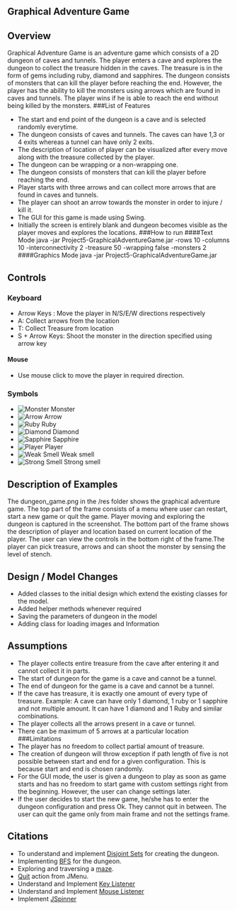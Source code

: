 ## Graphical Adventure Game

## Overview
Graphical Adventure Game is an adventure game which consists of a 2D dungeon of caves and tunnels. The player enters a cave and explores the dungeon to collect the treasure hidden in the caves. The treasure is in the form of gems including ruby, diamond and sapphires. The dungeon consists of monsters that can kill the player before reaching the end. However, the player has the ability to kill the monsters using arrows which are found in caves and tunnels. The player wins if he is able to reach the end without being killed by the monsters.
###List of Features
- The start and end point of the dungeon is a cave and is selected randomly everytime.
- The dungeon consists of caves and tunnels. The caves can have 1,3 or 4 exits whereas a tunnel can have only 2 exits.
- The description of location of player can be visualized after every move along with the treasure collected by the player.
- The dungeon can be wrapping or a non-wrapping one.
- The dungeon consists of monsters that can kill the player before reaching the end.
- Player starts with three arrows and can collect more arrows that are found in caves and tunnels.
- The player can shoot an arrow towards the monster in order to injure / kill it.
- The GUI for this game is made using Swing.
- Initially the screen is entirely blank and dungeon becomes visible as the player moves and explores the locations.
###How to run
####Text Mode
java -jar Project5-GraphicalAdventureGame.jar -rows 10 -columns 10 -interconnectivity 2 -treasure 50 -wrapping false -monsters 2 
####Graphics Mode
java -jar Project5-GraphicalAdventureGame.jar

## Controls
### Keyboard
- Arrow Keys : Move the player in N/S/E/W directions respectively
- A: Collect arrows from the location
- T: Collect Treasure from location
- S + Arrow Keys: Shoot the monster in the direction specified using arrow key
#### Mouse
- Use mouse click to move the player in required direction.

### Symbols
- ![Monster](img/otyugh.png)  Monster
- ![Arrow](img/arrow-white.png)   Arrow
- ![Ruby](img/ruby.png)    Ruby
- ![Diamond](img/diamond.png)   Diamond
- ![Sapphire](img/sapphire.png)   Sapphire
- ![Player](img/player.png)   Player
- ![Weak Smell](img/stench01.png)  Weak smell
- ![Strong Smell](img/stench02.png)  Strong smell
## Description of Examples
The dungeon_game.png in the /res folder shows the graphical adventure game. The top part of the frame consists of a menu where user can restart, start a new game or quit the game. Player moving and exploring the dungeon is captured in the screenshot. The bottom part of the frame shows the description of player and location based on current location of the player. The user can view the controls in the bottom right of the frame.The player can pick treasure, arrows and can shoot the monster by sensing the level of stench. 

## Design / Model Changes
- Added classes to the initial design which extend the existing classes for the model.
- Added helper methods whenever required
- Saving the parameters of dungeon in the model
- Adding class for loading images and Information

## Assumptions
- The player collects entire treasure from the cave after entering it and cannot collect it in parts.
- The start of dungeon for the game is a cave and cannot be a tunnel.
- The end of dungeon for the game is a cave and cannot be a tunnel.
- If the cave has treasure, it is exactly one amount of every type of treasure. Example: A cave can have only 1 diamond, 1 ruby or 1 sapphire and not multiple amount. It can have 1 diamond and 1 Ruby and similar combinations.
- The player collects all the arrows present in a cave or tunnel.
- There can be maximum of 5 arrows at a particular location
###Limitations
- The player has no freedom to collect partial amount of treasure.
- The creation of dungeon will throw exception if path length of five is not possible between start and end for a given configuration. This is because start and end is chosen randomly.
- For the GUI mode, the user is given a dungeon to play as soon as game starts and has no freedom to start game with custom settings right from the beginning. However, the user can change settings later. 
- If the user decides to start the new game, he/she has to enter the dungeon configuration and press Ok. They cannot quit in between. The user can quit the game only from main frame and not the settings frame.
## Citations
- To understand and implement [Disjoint Sets](https://www.techiedelight.com/disjoint-set-data-structure-union-find-algorithm/) for creating the dungeon.
- Implementing [BFS](https://www.geeksforgeeks.org/breadth-first-search-or-bfs-for-a-graph/) for the dungeon.
- Exploring and traversing a [maze](https://medium.com/geekculture/exploring-and-traversing-a-maze-c822790506a9).
- [Quit](https://stackoverflow.com/questions/33017359/how-to-make-window-close-on-clicking-exit-menuitem) action from JMenu.
- Understand and Implement [Key Listener](https://docs.oracle.com/javase/tutorial/uiswing/events/keylistener.html)
- Understand and Implement [Mouse Listener](https://docs.oracle.com/javase/tutorial/uiswing/events/mouselistener.html)
- Implement [JSpinner](https://stackoverflow.com/questions/10107422/jspinner-in-joptionpane)
